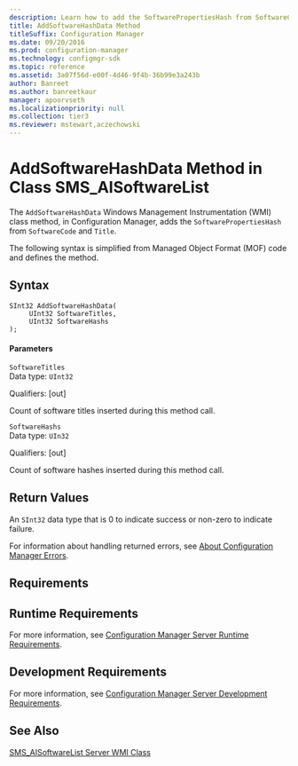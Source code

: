 ```yaml
---
description: Learn how to add the SoftwarePropertiesHash from SoftwareCode and Title in Configuration Manager using the AddSoftwareHashData class method.
title: AddSoftwareHashData Method
titleSuffix: Configuration Manager
ms.date: 09/20/2016
ms.prod: configuration-manager
ms.technology: configmgr-sdk
ms.topic: reference
ms.assetid: 3a07f56d-e00f-4d46-9f4b-36b99e3a243b
author: Banreet
ms.author: banreetkaur
manager: apoorvseth
ms.localizationpriority: null
ms.collection: tier3
ms.reviewer: mstewart,aczechowski
---
```

# AddSoftwareHashData Method in Class SMS_AISoftwareList
The `AddSoftwareHashData` Windows Management Instrumentation (WMI) class method, in Configuration Manager, adds the `SoftwarePropertiesHash` from `SoftwareCode` and `Title`.  

 The following syntax is simplified from Managed Object Format (MOF) code and defines the method.  

## Syntax  

```  
SInt32 AddSoftwareHashData(   
     UInt32 SoftwareTitles,  
     UInt32 SoftwareHashs   
);  
```  

#### Parameters  
 `SoftwareTitles`  
 Data type: `UInt32`  

 Qualifiers: [out]  

 Count of software titles inserted during this method call.  

 `SoftwareHashs`  
 Data type: `UIn32`  

 Qualifiers: [out]  

 Count of software hashes inserted during this method call.  

## Return Values  
 An `SInt32` data type that is 0 to indicate success or non-zero to indicate failure.  

 For information about handling returned errors, see [About Configuration Manager Errors](../../../../../develop/core/understand/about-configuration-manager-errors.md).  

## Requirements  

## Runtime Requirements  
 For more information, see [Configuration Manager Server Runtime Requirements](../../../../../develop/core/reqs/server-runtime-requirements.md).  

## Development Requirements  
 For more information, see [Configuration Manager Server Development Requirements](../../../../../develop/core/reqs/server-development-requirements.md).  

## See Also  
 [SMS_AISoftwareList Server WMI Class](../../../../../develop/reference/core/clients/asset-intelligence/sms_aisoftwarelist-server-wmi-class.md)
